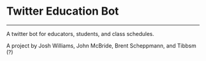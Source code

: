# Twitter Education Bot
---
A twitter bot for educators, students, and class schedules.

A project by Josh Williams, John McBride, Brent Scheppmann, and Tibbsm (?)
